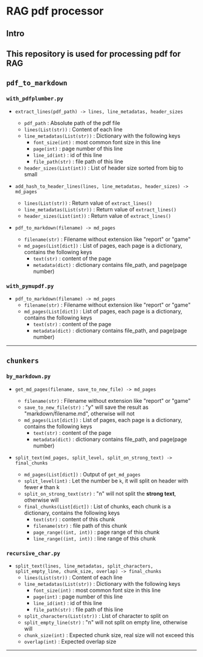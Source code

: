 # RAG pdf processor
## Intro
This repository is used for processing pdf for RAG
---


## `pdf_to_markdown`
### `with_pdfplumber.py`
* `extract_lines(pdf_path) -> lines, line_metadatas, header_sizes`
    - `pdf_path` :
Absolute path of the pdf file
    - `lines(List(str))` :
Content of each line
    - `line_metadatas(List(str))` :
Dictionary with the following keys
        - `font_size(int)` : most common font size in this line
        - `page(int)` : page number of this line
        - `line_id(int)` : id of this line
        - `file_path(str)` : file path of this line
    - `header_sizes(List(int))` :
List of header size sorted from big to small
* `add_hash_to_header_lines(lines, line_metadatas, header_sizes) -> md_pages`
    - `lines(List(str))` :
Return value of `extract_lines()`
    - `line_metadatas(List(str))` :
Return value of `extract_lines()`
    - `header_sizes(List(int))` :
Return value of `extract_lines()`

* `pdf_to_markdown(filename) -> md_pages`
    - `filename(str)` :
Filename without extension like "report" or "game"
    - `md_pages(List[dict])` :
List of pages, each page is a dictionary, contains the following keys
        - `text(str)` : content of the page
        - `metadata(dict)` : dictionary contains file_path, and page(page number) 

### `with_pymupdf.py`
* `pdf_to_markdown(filename) -> md_pages`
    - `filename(str)` :
Filename without extension like "report" or "game"
    - `md_pages(List[dict])` :
List of pages, each page is a dictionary, contains the following keys
        - `text(str)` : content of the page
        - `metadata(dict)` : dictionary contains file_path, and page(page number) 
    
---

## `chunkers`
### `by_markdown.py`
* `get_md_pages(filename, save_to_new_file) -> md_pages`
    - `filename(str)` :
Filename without extension like "report" or "game"
    -  `save_to_new_file(str)` :
"y" will save the result as "markdown/filename.md", otherwise will not
    - `md_pages(List[dict])` :
List of pages, each page is a dictionary, contains the following keys
        - `text(str)` : content of the page
        - `metadata(dict)` : dictionary contains file_path, and page(page number)

* `split_text(md_pages, split_level, split_on_strong_text) -> final_chunks`
    - `md_pages(List[dict])` :
Output of `get_md_pages`
    - `split_level(int)` :
Let the number be `k`, it will split on header with fewer `#` than k
    - `split_on_strong_text(str)` :
"n" will not split the **strong text**, otherwise will
    - `final_chunks(List[dict])` :
List of chunks, each chunk is a dictionary, contains the following keys
        - `text(str)` : content of this chunk
        - `filename(str)` : file path of this chunk
        - `page_range((int, int))` : page range of this chunk
        - `line_range((int, int))` : line range of this chunk

### `recursive_char.py`
* `split_text(lines, line_metadatas, split_characters, split_empty_line, chunk_size, overlap) -> final_chunks`
    - `lines(List(str))` :
Content of each line
    - `line_metadatas(List(str))` :
Dictionary with the following keys
        - `font_size(int)` : most common font size in this line
        - `page(int)` : page number of this line
        - `line_id(int)` : id of this line
        - `file_path(str)` : file path of this line
    - `split_characters(List(str))` :
List of character to split on
    - `split_empty_line(str)` :
"n" will not split on empty line, otherwise will
    - `chunk_size(int)` :
Expected chunk size, real size will not exceed this
    - `overlap(int)` :
Expected overlap size

---
